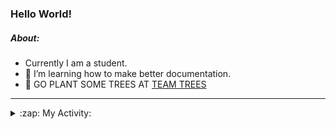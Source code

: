 ### Hello World!

##### About:
- Currently I am a student.
- 🌱 I’m learning how to make better documentation.
- 🌱 GO PLANT SOME TREES AT [TEAM TREES](https://teamtrees.org/)

---
<details>
  <summary>:zap: My Activity:</summary>
  
<!--START_SECTION:waka-->
![Code Time](http://img.shields.io/badge/Code%20Time-1%2C203%20hrs%2048%20mins-blue)

**I'm a Night 🦉** 

```text
🌞 Morning                1901 commits        ███░░░░░░░░░░░░░░░░░░░░░░   10.10 % 
🌆 Daytime                6394 commits        ████████░░░░░░░░░░░░░░░░░   33.98 % 
🌃 Evening                5389 commits        ███████░░░░░░░░░░░░░░░░░░   28.64 % 
🌙 Night                  5133 commits        ███████░░░░░░░░░░░░░░░░░░   27.28 % 
```
📅 **I'm Most Productive on Wednesday** 

```text
Monday                   2644 commits        ████░░░░░░░░░░░░░░░░░░░░░   14.05 % 
Tuesday                  2569 commits        ███░░░░░░░░░░░░░░░░░░░░░░   13.65 % 
Wednesday                4411 commits        ██████░░░░░░░░░░░░░░░░░░░   23.44 % 
Thursday                 2436 commits        ███░░░░░░░░░░░░░░░░░░░░░░   12.95 % 
Friday                   1978 commits        ███░░░░░░░░░░░░░░░░░░░░░░   10.51 % 
Saturday                 1638 commits        ██░░░░░░░░░░░░░░░░░░░░░░░   08.70 % 
Sunday                   3141 commits        ████░░░░░░░░░░░░░░░░░░░░░   16.69 % 
```


📊 **This Week I Spent My Time On** 

```text
🔥 Editors: 
VS Code                  1 hr 1 min          █████████████████████████   100.00 % 

🐱‍💻 Projects: 
giveth-dapps-v2          40 mins             ████████████████░░░░░░░░░   65.18 % 
givbacks-admin           12 mins             █████░░░░░░░░░░░░░░░░░░░░   20.68 % 
file-utils               8 mins              ███░░░░░░░░░░░░░░░░░░░░░░   13.10 % 
iris-flower-ml           0 secs              ░░░░░░░░░░░░░░░░░░░░░░░░░   01.04 % 
```


 Last Updated on 25/09/2023 01:31:32 UTC
<!--END_SECTION:waka-->
</details>
